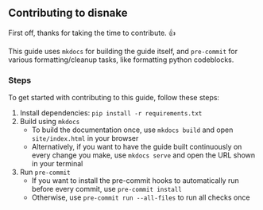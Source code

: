 ## Contributing to disnake

First off, thanks for taking the time to contribute. :+1:

This guide uses `mkdocs` for building the guide itself, and `pre-commit` for various formatting/cleanup tasks, like formatting python codeblocks.


### Steps

To get started with contributing to this guide, follow these steps:

  1. Install dependencies: `pip install -r requirements.txt`
  2. Build using `mkdocs`
      - To build the documentation once, use `mkdocs build` and open `site/index.html` in your browser
      - Alternatively, if you want to have the guide built continuously on every change you make, use `mkdocs serve` and open the URL shown in your terminal
  3. Run `pre-commit`
      - If you want to install the pre-commit hooks to automatically run before every commit, use `pre-commit install`
      - Otherwise, use `pre-commit run --all-files` to run all checks once
